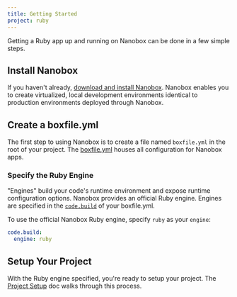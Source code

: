```yaml
---
title: Getting Started
project: ruby
---
```


Getting a Ruby app up and running on Nanobox can be done in a few simple steps.

## Install Nanobox
If you haven't already, [download and install Nanobox](https://nanobox.io/download). Nanobox enables you to create virtualized, local development environments identical to production environments deployed through Nanobox.

## Create a boxfile.yml
The first step to using Nanobox is to create a file named `boxfile.yml` in the root of your project. The [boxfile.yml](https://docs.nanobox.io/app-config/boxfile/) houses all configuration for Nanobox apps.

### Specify the Ruby Engine
"Engines" build your code's runtime environment and expose runtime configuration options. Nanobox provides an official Ruby engine. Engines are specified in the [`code.build`](https://docs.nanobox.io/app-config/boxfile/code-build/) of your boxfile.yml.

To use the official Nanobox Ruby engine, specify `ruby` as your `engine`:

```yaml
code.build:
  engine: ruby
```

## Setup Your Project
With the Ruby engine specified, you're ready to setup your project. The [Project Setup](./project-setup/) doc walks through this process.
